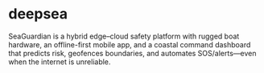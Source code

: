 # deepsea
SeaGuardian is a hybrid edge–cloud safety platform with rugged boat hardware, an offline-first mobile app, and a coastal command dashboard that predicts risk, geofences boundaries, and automates SOS/alerts—even when the internet is unreliable.
